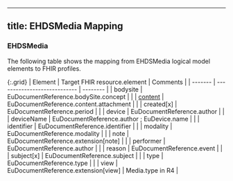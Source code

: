 <!--
  Generated file. Do not edit.
-->

---
title: EHDSMedia Mapping
---

### EHDSMedia

The following table shows the mapping from EHDSMedia logical model elements to FHIR profiles.

{:.grid}
| Element | Target FHIR resource.element | Comments |
| ------- | ---------------------------- | -------- |
| bodysite | EuDocumentReference.bodySite.concept |  |
| [content](#ehdsattachment) | EuDocumentReference.content.attachment |  |
| created[x] | EuDocumentReference.period |  |
| device | EuDocumentReference.author |  |
| deviceName | EuDocumentReference.author ; EuDevice.name |  |
| identifier | EuDocumentReference.identifier |  |
| modality | EuDocumentReference.modality |  |
| note | EuDocumentReference.extension[note] |  |
| performer | EuDocumentReference.author |  |
| reason | EuDocumentReference.event |  |
| subject[x] | EuDocumentReference.subject |  |
| type | EuDocumentReference.type |  |
| view | EuDocumentReference.extension[view] | Media.type in R4 |

